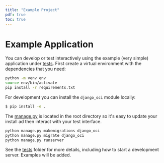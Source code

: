 ```yaml
---
title: "Example Project"
pdf: true
toc: true
---
```


# Example Application

You can develop or test interactively using the example (very simple) application
under [tests](https://github.com/vsoch/django-oci/tree/master/tests). 
First create a virtual environment with the dependencies
that you need:

```bash
python -m venv env
source env/bin/activate
pip install -r requirements.txt
```

For development you can install the `django_oci` module locally:

```bash
$ pip install -e .
```

The [manage.py](https://github.com/vsoch/django-oci/blob/master/manage.py) is located in the root directory
so it's easy to update your install ad then interact with your test interface.

```bash
python manage.py makemigrations django_oci
python manage.py migrate django_oci
python manage.py runserver
```

See the [tests](https://github.com/vsoch/django-oci/tree/master/tests) folder for more details, 
including how to start a development server. Examples will be added.
